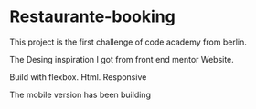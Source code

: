 # Restaurante-booking

This project is the first challenge of code academy from berlin.

The Desing inspiration I got from front end mentor Website.



Build with flexbox.
Html.
Responsive 



The mobile version has been building

